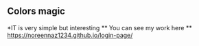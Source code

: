 ## Colors magic ##
*IT is very simple but interesting 
** You can see my work here **
https://noreennaz1234.github.io/login-page/
